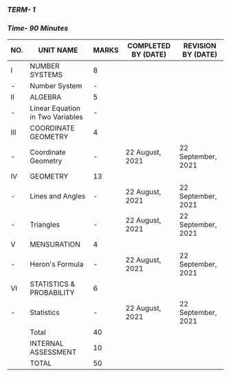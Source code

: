 ### ***TERM- 1***

### ***Time- 90 Minutes***

|NO.|UNIT NAME|MARKS|COMPLETED BY (DATE)|REVISION BY (DATE)|
|---|---------|-----|-------------------|------------------|
|I|NUMBER SYSTEMS|8|
|-|Number System|-|
|II|ALGEBRA|5|
|-|Linear Equation in Two Variables|-|
|III|COORDINATE GEOMETRY|4|
|-|Coordinate Geometry|-|22 August, 2021|22 September, 2021|
|IV|GEOMETRY|13|
|-|Lines and Angles|-|22 August, 2021|22 September, 2021|
|-|Triangles|-|22 August, 2021|22 September, 2021|
|V|MENSURATION|4|
|-|Heron's Formula|-|22 August, 2021|22 September, 2021|
|VI|STATISTICS & PROBABILITY|6|
|-|Statistics|-|22 August, 2021|22 September, 2021|
||Total|40|
||INTERNAL ASSESSMENT|10|
||TOTAL|50|
